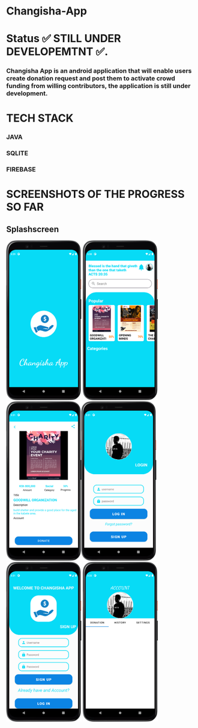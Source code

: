 # Changisha-App
# Status :white_check_mark:  STILL UNDER DEVELOPEMTNT :white_check_mark:.
### Changisha App is an android application that will enable users create donation request and post them to activate crowd funding from willing contributors, the application is still under development.
# TECH STACK
### JAVA
### SQLITE
### FIREBASE

# SCREENSHOTS OF THE PROGRESS SO FAR
## Splashscreen
<img src="images/splash.png" width="200" > <img src="images/home.png" width="200" >
<img src="images/donationitem.png" width="200" ><img src="images/login.png" width="200" >
<img src="images/signup.png" width="200" > <img src="images/profile.png" width="200" >
